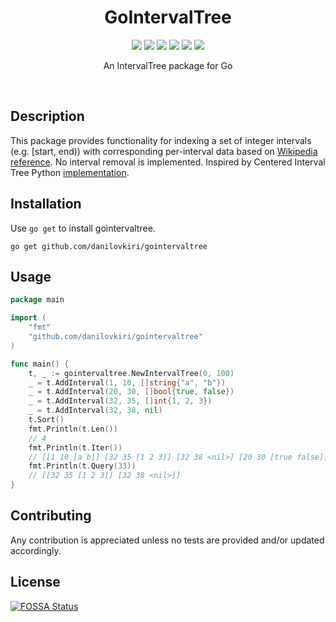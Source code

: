 <h1 align="center">GoIntervalTree</h1>

<p align="center">
  <a href="/LICENSE"><img src="https://img.shields.io/badge/license-MIT-black"/></a>
  <a href="https://app.travis-ci.com/github/danilovkiri/gointervaltree"><img src="https://app.travis-ci.com/danilovkiri/gointervaltree.svg?branch=main"/></a>
  <a href="https://app.codecov.io/gh/danilovkiri/gointervaltree"><img src="https://codecov.io/gh/danilovkiri/gointervaltree/branch/main/graph/badge.svg" /></a>
  <a href="https://goreportcard.com/report/github.com/danilovkiri/gointervaltree"><img src="https://goreportcard.com/badge/github.com/danilovkiri/gointervaltree"/></a>
  <a href="https://pkg.go.dev/github.com/danilovkiri/gointervaltree"><img src="https://godoc.org/github.com/danilovkiri/gointervaltree?status.svg"/></a>
  <a href="https://app.fossa.com/projects/git%2Bgithub.com%2Fdanilovkiri%2Fgointervaltree?ref=badge_shield" alt="FOSSA Status"><img src="https://app.fossa.com/api/projects/git%2Bgithub.com%2Fdanilovkiri%2Fgointervaltree.svg?type=shield"/></a>

</p>

<p align="center">
  An IntervalTree package for Go
</p>

<br>

## Description

This package provides functionality for indexing a set of integer intervals (e.g. [start, end)) with corresponding
per-interval data based on
[Wikipedia reference](http://en.wikipedia.org/wiki/Interval_tree). No interval removal is implemented. Inspired by
Centered Interval Tree Python
[implementation](https://github.com/konstantint/pyliftover/blob/master/pyliftover/intervaltree.py).

## Installation

Use `go get` to install gointervaltree.

```shell
go get github.com/danilovkiri/gointervaltree
```

## Usage

```go
package main

import (
	"fmt"
	"github.com/danilovkiri/gointervaltree"
)

func main() {
	t, _ := gointervaltree.NewIntervalTree(0, 100)
	_ = t.AddInterval(1, 10, []string{"a", "b"})
	_ = t.AddInterval(20, 30, []bool{true, false})
	_ = t.AddInterval(32, 35, []int{1, 2, 3})
	_ = t.AddInterval(32, 38, nil)
	t.Sort()
	fmt.Println(t.Len())
	// 4
	fmt.Println(t.Iter())
	// [[1 10 [a b]] [32 35 [1 2 3]] [32 38 <nil>] [20 30 [true false]]]
	fmt.Println(t.Query(33))
	// [[32 35 [1 2 3]] [32 38 <nil>]]
}
```

## Contributing

Any contribution is appreciated unless no tests are provided and/or updated accordingly.

## License

[![FOSSA Status](https://app.fossa.com/api/projects/git%2Bgithub.com%2Fdanilovkiri%2Fgointervaltree.svg?type=large)](https://app.fossa.com/projects/git%2Bgithub.com%2Fdanilovkiri%2Fgointervaltree?ref=badge_large)




